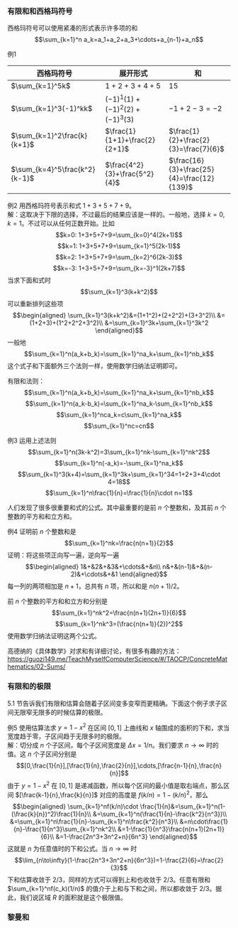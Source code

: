 ### 有限和和西格玛符号
西格玛符号可以使用紧凑的形式表示许多项的和
$$\sum_{k=1}^n a_k=a_1+a_2+a_3+\cdots+a_{n-1}+a_n$$

例1

| 西格玛符号 | 展开形式 | 和 |
|--|--|--|
| $\sum_{k=1}^5k$ | $1+2+3+4+5$ | $15$ |
| $\sum_{k=1}^3(-1)^kk$ | $(-1)^1(1)+(-1)^2(2)+(-1)^3(3)$ | $-1+2-3=-2$ |
| $\sum_{k=1}^2\frac{k}{k+1}$ | $\frac{1}{1+1}+\frac{2}{2+1}$ | $\frac{1}{2}+\frac{2}{3}=\frac{7}{6}$ |
| $\sum_{k=4}^5\frac{k^2}{k-1}$ | $\frac{4^2}{3}+\frac{5^2}{4}$ | $\frac{16}{3}+\frac{25}{4}=\frac{12}{139}$ |

例2 用西格玛符号表示和式 $1+3+5+7+9$。  
解：这取决于下限的选择，不过最后的结果应该是一样的。一般地，选择 $k=0,k=1$。不过可以从任何正数开始。比如
$$k=0: 1+3+5+7+9=\sum_{k=0}^4(2k+1)$$
$$k=1: 1+3+5+7+9=\sum_{k=1}^5(2k-1)$$
$$k=2: 1+3+5+7+9=\sum_{k=2}^6(2k-3)$$
$$k=-3: 1+3+5+7+9=\sum_{k=-3}^1(2k+7)$$
当求下面和式时
$$\sum_{k=1}^3(k+k^2)$$
可以重新排列这些项
$$\begin{aligned}
\sum_{k=1}^3(k+k^2)&=(1+1^2)+(2+2^2)+(3+3^2)\\
&=(1+2+3)+(1^2+2^2+3^2)\\
&=\sum_{k=1}^3k+\sum_{k=1}^3k^2
\end{aligned}$$
一般地
$$\sum_{k=1}^n(a_k+b_k)=\sum_{k=1}^na_k+\sum_{k=1}^nb_k$$
这个式子和下面额外三个法则一样，使用数学归纳法证明即可。

有限和法则：
$$\sum_{k=1}^n(a_k+b_k)=\sum_{k=1}^na_k+\sum_{k=1}^nb_k$$
$$\sum_{k=1}^n(a_k-b_k)=\sum_{k=1}^na_k-\sum_{k=1}^nb_k$$
$$\sum_{k=1}^nca_k=c\sum_{k=1}^na_k$$
$$\sum_{k=1}^nc=cn$$

例3 运用上述法则
$$\sum_{k=1}^n(3k-k^2)=3\sum_{k=1}^nk-\sum_{k=1}^nk^2$$
$$\sum_{k=1}^n(-a_k)=-\sum_{k=1}^na_k$$
$$\sum_{k=1}^3(k+4)=\sum_{k=1}^3k+\sum_{k=1}^34=1+2+3+4\cdot 4=18$$
$$\sum_{k=1}^n\frac{1}{n}=\frac{1}{n}\cdot n=1$$

人们发现了很多很重要和式的公式。其中最重要的是前 $n$ 个整数和，及其前 $n$ 个整数的平方和和立方和。

例4 证明前 $n$ 个整数和是
$$\sum_{k=1}^nk=\frac{n(n+1)}{2}$$
证明：将这些项正向写一遍，逆向写一遍
$$\begin{aligned}
1&+&2&+&3&+\cdots&+&n\\
n&+&(n-1)&+&(n-2)&+\cdots&+&1
\end{aligned}$$
每一列的两项相加是 $n+1$，总共有 $n$ 项，所以和是 $n(n+1)/2$。

前 $n$ 个整数的平方和和立方和分别是
$$\sum_{k=1}^nk^2=\frac{n(n+1)(2n+1)}{6}$$
$$\sum_{k=1}^nk^3=(\frac{n(n+1)}{2})^2$$
使用数学归纳法证明这两个公式。

高德纳的《具体数学》对求和有详细讨论，有很多有趣的方法：https://guozi149.me/TeachMyselfComputerScience/#/TAOCP/ConcreteMathematics/02-Sums/

### 有限和的极限
5.1 节告诉我们有限和估算会随着子区间变多变窄而更精确。下面这个例子求子区间无限窄无限多的时候估算的极限。

例5 使用估算法求 $y=1-x^2$ 在区间 $[0,1]$ 上曲线和 $x$ 轴围成的面积的下和，求当宽度趋于零，子区间趋于无限多时的极限。  
解：切分成 $n$ 个子区间，每个子区间宽度是 $\Delta x=1/n$。我们要求 $n\to\infty$ 时的值。这 $n$ 个子区间分别是
$$[0,\frac{1}{n}],[\frac{1}{n},\frac{2}{n}],\cdots,[\frac{n-1}{n},\frac{n}{n}]$$
由于 $y=1-x^2$ 在 $[0,1]$ 是递减函数，所以每个区间的最小值是取右端点，那么区间 $[\frac{k-1}{n},\frac{k}{n}]$ 对应的高度是 $f(k/n)=1-(k/n)^2$，那么
$$\begin{aligned}
\sum_{k=1}^nf(k/n)\cdot \frac{1}{n}&=\sum_{k=1}^n(1-(\frac{k}{n})^2)\frac{1}{n}\\
&=\sum_{k=1}^n(\frac{1}{n}-\frac{k^2}{n^3})\\
&=\sum_{k=1}^n\frac{1}{n}-\sum_{k=1}^n\frac{k^2}{n^3}\\
&=n\cdot\frac{1}{n}-\frac{1}{n^3}\sum_{k=1}^nk^2\\
&=1-\frac{1}{n^3}\frac{n(n+1)(2n+1)}{6}\\
&=1-\frac{2n^3+3n^2+n}{6n^3}
\end{aligned}$$
这就是 $n$ 为任意值时的下和公式。当 $n\to\infty$ 时
$$\lim_{n\to\infty}(1-\frac{2n^3+3n^2+n}{6n^3})=1-\frac{2}{6}=\frac{2}{3}$$
下和估算收敛于 $2/3$，同样的方式可以得到上和也收敛于 $2/3$。任意有限和 $\sum_{k=1}^nf(c_k)(1/n)$ 的值介于上和与下和之间，所以都收敛于 $2/3$。据此，我们说区域 $R$ 的面积就是这个极限值。

### 黎曼和
